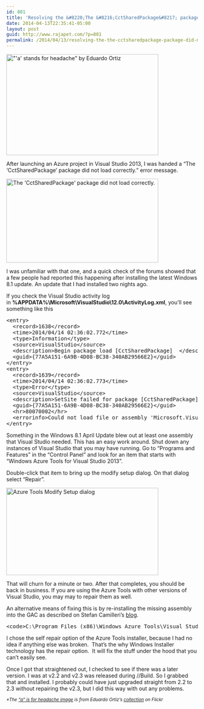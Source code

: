 ```yaml
---
id: 801
title: 'Resolving the &#8220;The &#8216;CctSharedPackage&#8217; package did not load correctly.&#8221; error message'
date: 2014-04-13T22:35:41-05:00
layout: post
guid: http://www.rajapet.com/?p=801
permalink: /2014/04/13/resolving-the-the-cctsharedpackage-package-did-not-load-correctly-error-message/
---
```

<img loading="lazy" alt="&quot;'a' stands for headache&quot; by Eduardo Ortiz" src="https://i0.wp.com/anotherlab.smugmug.com/photos/i-F8z5MhD/0/L/i-F8z5MhD-L.jpg?resize=400%2C266" width="400" height="266"  />

After launching an Azure project in Visual Studio 2013, I was handed a &#8220;The &#8216;CctSharedPackage&#8217; package did not load correctly.&#8221; error message.

<img loading="lazy" title="The &quot;The 'CctSharedPackage' package did not load correctly.&quot; error" alt="The 'CctSharedPackage' package did not load correctly." src="https://i2.wp.com/anotherlab.smugmug.com/photos/i-PSdHf9H/0/L/i-PSdHf9H-L.png?resize=400%2C221" width="400" height="221"  /> 

I was unfamiliar with that one, and a quick check of the forums showed that a few people had reported this happening after installing the latest Windows 8.1 update. An update that I had installed two nights ago.

If you check the Visual Studio activity log in **%APPDATA%\Microsoft\VisualStudio\12.0\ActivityLog.xml**, you&#8217;ll see something like this

<pre class="brush: xhtml; gutter: true">&lt;entry&gt;
  &lt;record&gt;1638&lt;/record&gt;
  &lt;time&gt;2014/04/14 02:36:02.772&lt;/time&gt;
  &lt;type&gt;Information&lt;/type&gt;
  &lt;source&gt;VisualStudio&lt;/source&gt;
  &lt;description&gt;Begin package load [CctSharedPackage]  &lt;/description&gt;
  &lt;guid&gt;{77A5A151-6A9B-4D08-BC38-340AB29566E2}&lt;/guid&gt;
&lt;/entry&gt;
&lt;entry&gt;
  &lt;record&gt;1639&lt;/record&gt;
  &lt;time&gt;2014/04/14 02:36:02.773&lt;/time&gt;
  &lt;type&gt;Error&lt;/type&gt;
  &lt;source&gt;VisualStudio&lt;/source&gt;
  &lt;description&gt;SetSite failed for package [CctSharedPackage]  &lt;/description&gt;
  &lt;guid&gt;{77A5A151-6A9B-4D08-BC38-340AB29566E2}&lt;/guid&gt;
  &lt;hr&gt;80070002&lt;/hr&gt;
  &lt;errorinfo&gt;Could not load file or assembly &#039;Microsoft.VisualStudio.WindowsAzure.Diagnostics, Version=2.2.0.0, Culture=neutral, PublicKeyToken=b03f5f7f11d50a3a&#039; or one of its dependencies. The system cannot find the file specified.&lt;/errorinfo&gt;
&lt;/entry&gt;</pre>

Something in the Windows 8.1 April Update blew out at least one assembly that Visual Studio needed. This has an easy work around. Shut down any instances of Visual Studio that you may have running. Go to &#8220;Programs and Features&#8221; in the &#8220;Control Panel&#8221; and look for an item that starts with &#8220;Windows Azure Tools for Visual Studio 2013&#8221;.

Double-click that item to bring up the modify setup dialog. On that dialog select &#8220;Repair&#8221;.

<img loading="lazy" alt="Azure Tools Modify Setup dialog" src="https://i2.wp.com/anotherlab.smugmug.com/photos/i-jSgBGL4/0/L/i-jSgBGL4-L.png?resize=400%2C230" width="400" height="230"  /> 

That will churn for a minute or two. After that completes, you should be back in business. If you are using the Azure Tools with other versions of Visual Studio, you may may to repair them as well.

An alternative means of fixing this is by re-installing the missing assembly into the GAC as described on Stefan Camilleri&#8217;s [blog](http://edd.stefancamilleri.com/2013/12/12/setsite-failed-for-package-cctsharedpackage/ "SetSite failed for package [CctSharedPackage] | edd - Exception Driven Development").

<pre>&lt;code&gt;C:\Program Files (x86)\Windows Azure Tools\Visual Studio 11.0&gt;gacutil /i .\Microsoft.VisualStudio.WindowsAzure.Diagnostics.dll&lt;/code&gt;</pre>

I chose the self repair option of the Azure Tools installer, because I had no idea if anything else was broken.  That&#8217;s the why Windows Installer technology has the repair option.  It will fix the stuff under the hood that you can&#8217;t easily see.

Once I got that straightened out, I checked to see if there was a later version. I was at v2.2 and v2.3 was released during //Build. So I grabbed that and installed. I probably could have just upgraded straight from 2.2 to 2.3 without repairing the v2.3, but I did this way with out any problems.

<small><em>*The <a href="https://flic.kr/p/4pfyqX">&#8220;a&#8221; is for headache image</a> is from Eduardo Ortiz&#8217;s <a href="https://www.flickr.com/photos/eduardoo/">collection</a> on Flickr</em></small>
